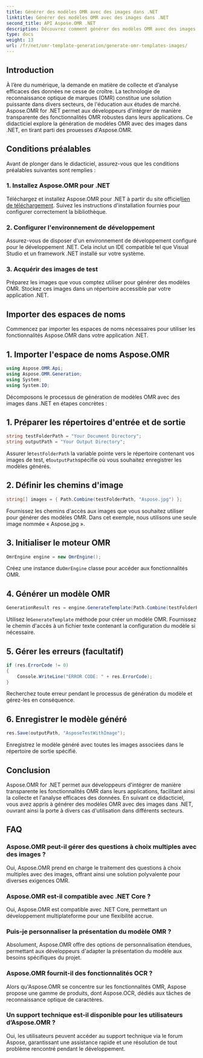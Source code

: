 ```yaml
---
title: Générer des modèles OMR avec des images dans .NET
linktitle: Générer des modèles OMR avec des images dans .NET
second_title: API Aspose.OMR .NET
description: Découvrez comment générer des modèles OMR avec des images dans .NET à l'aide d'Aspose.OMR pour une collecte et une analyse efficaces des données. Commencer aujourd'hui!
type: docs
weight: 13
url: /fr/net/omr-template-generation/generate-omr-templates-images/
---
```

## Introduction
À l’ère du numérique, la demande en matière de collecte et d’analyse efficaces des données ne cesse de croître. La technologie de reconnaissance optique de marques (OMR) constitue une solution puissante dans divers secteurs, de l'éducation aux études de marché. Aspose.OMR for .NET permet aux développeurs d'intégrer de manière transparente des fonctionnalités OMR robustes dans leurs applications. Ce didacticiel explore la génération de modèles OMR avec des images dans .NET, en tirant parti des prouesses d'Aspose.OMR.
## Conditions préalables
Avant de plonger dans le didacticiel, assurez-vous que les conditions préalables suivantes sont remplies :
### 1. Installez Aspose.OMR pour .NET
Téléchargez et installez Aspose.OMR pour .NET à partir du site officiel[lien de téléchargement](https://releases.aspose.com/omr/net/). Suivez les instructions d'installation fournies pour configurer correctement la bibliothèque.
### 2. Configurer l'environnement de développement
Assurez-vous de disposer d'un environnement de développement configuré pour le développement .NET. Cela inclut un IDE compatible tel que Visual Studio et un framework .NET installé sur votre système.
### 3. Acquérir des images de test
Préparez les images que vous comptez utiliser pour générer des modèles OMR. Stockez ces images dans un répertoire accessible par votre application .NET.
## Importer des espaces de noms
Commencez par importer les espaces de noms nécessaires pour utiliser les fonctionnalités Aspose.OMR dans votre application .NET.
## 1. Importer l'espace de noms Aspose.OMR
```csharp
using Aspose.OMR.Api;
using Aspose.OMR.Generation;
using System;
using System.IO;
```
Décomposons le processus de génération de modèles OMR avec des images dans .NET en étapes concrètes :
## 1. Préparer les répertoires d'entrée et de sortie
```csharp
string testFolderPath = "Your Document Directory";
string outputPath = "Your Output Directory";
```
 Assurer le`testFolderPath` la variable pointe vers le répertoire contenant vos images de test, et`outputPath`spécifie où vous souhaitez enregistrer les modèles générés.
## 2. Définir les chemins d'image
```csharp
string[] images = { Path.Combine(testFolderPath, "Aspose.jpg") };
```
Fournissez les chemins d'accès aux images que vous souhaitez utiliser pour générer des modèles OMR. Dans cet exemple, nous utilisons une seule image nommée « Aspose.jpg ».
## 3. Initialiser le moteur OMR
```csharp
OmrEngine engine = new OmrEngine();
```
 Créez une instance du`OmrEngine` classe pour accéder aux fonctionnalités OMR.
## 4. Générer un modèle OMR
```csharp
GenerationResult res = engine.GenerateTemplate(Path.Combine(testFolderPath, "AsposeTestWithImage.txt"), images);
```
 Utilisez le`GenerateTemplate` méthode pour créer un modèle OMR. Fournissez le chemin d'accès à un fichier texte contenant la configuration du modèle si nécessaire.
## 5. Gérer les erreurs (facultatif)
```csharp
if (res.ErrorCode != 0)
{
    Console.WriteLine("ERROR CODE: " + res.ErrorCode);
}
```
Recherchez toute erreur pendant le processus de génération du modèle et gérez-les en conséquence.
## 6. Enregistrer le modèle généré
```csharp
res.Save(outputPath, "AsposeTestWithImage");
```
Enregistrez le modèle généré avec toutes les images associées dans le répertoire de sortie spécifié.
## Conclusion
Aspose.OMR for .NET permet aux développeurs d'intégrer de manière transparente les fonctionnalités OMR dans leurs applications, facilitant ainsi la collecte et l'analyse efficaces des données. En suivant ce didacticiel, vous avez appris à générer des modèles OMR avec des images dans .NET, ouvrant ainsi la porte à divers cas d'utilisation dans différents secteurs.
## FAQ
### Aspose.OMR peut-il gérer des questions à choix multiples avec des images ?
Oui, Aspose.OMR prend en charge le traitement des questions à choix multiples avec des images, offrant ainsi une solution polyvalente pour diverses exigences OMR.
### Aspose.OMR est-il compatible avec .NET Core ?
Oui, Aspose.OMR est compatible avec .NET Core, permettant un développement multiplateforme pour une flexibilité accrue.
### Puis-je personnaliser la présentation du modèle OMR ?
Absolument, Aspose.OMR offre des options de personnalisation étendues, permettant aux développeurs d'adapter la présentation du modèle aux besoins spécifiques du projet.
### Aspose.OMR fournit-il des fonctionnalités OCR ?
Alors qu'Aspose.OMR se concentre sur les fonctionnalités OMR, Aspose propose une gamme de produits, dont Aspose.OCR, dédiés aux tâches de reconnaissance optique de caractères.
### Un support technique est-il disponible pour les utilisateurs d’Aspose.OMR ?
Oui, les utilisateurs peuvent accéder au support technique via le forum Aspose, garantissant une assistance rapide et une résolution de tout problème rencontré pendant le développement.